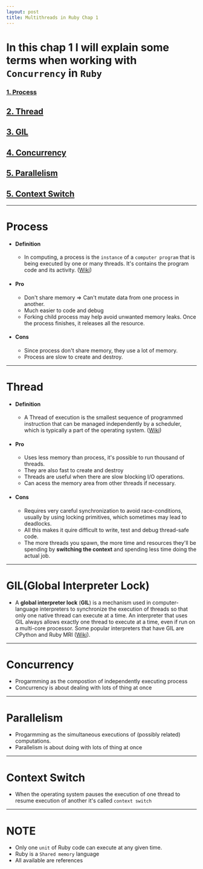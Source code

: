 ```yaml
---
layout: post
title: Multithreads in Ruby Chap 1
---
```

#  In this chap 1 I will explain some terms when working with `Concurrency` in `Ruby`
### [ 1. Process ](#process)
## [ 2. Thread ](#thread)
## [ 3. GIL ](#gil)
## [ 4. Concurrency ](#concurrency)
## [ 5. Parallelism ](#parallelism)
## [ 5. Context Switch ](#context-switch)

---
# Process
  - #### Definition

      - In computing, a process is the `instance` of a `computer program` that is being executed by one or many threads. It's contains the program code and its activity. ([Wiki](<https://en.wikipedia.org/wiki/Process_(computing)>))

  - #### Pro
    - Don't share memory => Can't mutate data from one process in another.
    - Much easier to code and debug
    - Forking child process may help avoid unwanted memory leaks. Once the process finishes, it releases all the resource.
    
  - #### Cons
    - Since process don't share memory, they use a lot of memory.
    - Process are slow to create and destroy.

---
# Thread
  - #### Definition

      - A Thread of execution is the smallest sequence of programmed instruction that can be managed independently by a scheduler, which is typically a part of the operating system. ([Wiki](<https://en.wikipedia.org/wiki/Thread_(computing)>))

  - #### Pro
    - Uses less memory than process, it's possible to run thousand of threads. 
    - They are also fast to create and destroy
    - Threads are useful when there are slow blocking I/O operations.
    - Can acess the memory area from other threads if necessary.
    
  - #### Cons
    - Requires very careful synchronization to avoid race-conditions, usually by using locking primitives, which sometimes may lead to deadlocks.
    - All this makes it quire difficult to write, test and debug thread-safe code.
    - The more threads you spawn, the more time and resources they'll be spending by **switching the context** and spending less time doing the actual job.

---
# GIL(Global Interpreter Lock)
  - A **global interpreter lock** (**GIL**) is a mechanism used in computer-language interpreters to synchronize the execution of threads so that only one native thread can execute at a time. An interpreter that uses GIL always allows exactly one thread to execute at a time, even if run on a multi-core processor. Some popular interpreters that have GIL are CPython and Ruby MRI ([Wiki](<https://en.wikipedia.org/wiki/Global_interpreter_lock>)).

---
# Concurrency
  - Progarmming as the compostion of independently executing process
  - Concurrency is about dealing with lots of thing at once

---
# Parallelism
  - Progarmming as the simultaneous executions of (possibly related) computations.
  - Parallelism is about doing with lots of thing at once

---
# Context Switch
  - When the operating system pauses the execution of one thread to resume execution of another it's called `context switch`

---
# NOTE
  - Only one `unit` of Ruby code can execute at any given time.
  - Ruby is a `Shared memory` language
  - All available are references

